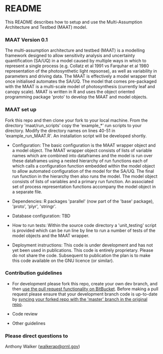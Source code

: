 # README #

This README describes how to setup and use the Multi-Assumption Architecture and Testbed (MAAT) model.



### MAAT Version 0.1 ###

The multi-assumption architecture and testbed (MAAT) is a modelling framework designed to allow sensitivity analysis and uncertainty quantification (SA/UQ) in a model caused by multiple ways in which to represent a single process (e.g. Collatz et al 1991 vs Farquhar et al 1980 representation of the photosynthetic light repsonse), as well as variability in parameters and driving data. The MAAT is effectively a model wrapper that once initialised automates the SA/UQ. The model that comes pre-packaged with the MAAT is a multi-scale model of photosynthesis (currently leaf and canopy scale). MAAT is written in R and uses the object oriented programming package 'proto' to develop the MAAT and model objects.     



### MAAT set up ###

Fork this repo and then clone your fork to your local machine. From the directory 'maat/run_scripts' copy the 'example_*' run scripts to your <project> directory. Modify the directory names on lines 40-51 in 'example_run_MAAT.R'. An installation script will be developed shortly.  

* Configuration: The basic configuration is the MAAT wrapper object and a model object. The MAAT wrapper object consists of lists of variable names which are combined into dataframes and the model is run over these dataframes using a nested hierarchy of run functions each of which calls a configuration function embedded within the model object to allow automated configuration of the model for the SA/UQ. The final run function in the hierarchy then also runs the model. The model object consists of lists of variables and a primary run function. An associated set of process representation functions accompany the model object in a separate file.     
 
* Dependencies: R packages 'parallel' (now part of the 'base' package), 'proto', 'plyr', 'stringr'. 

* Database configuration: TBD

* How to run tests: Within the source code directory a 'unit_testing' script is provided which can be run line by line to run a number of tests of the model objects and the MAAT wrapper. 

* Deployment instructions: This code is under development and has not yet been used in publications. This code is entirely proprietary. Please do not share the code. Subsequent to publication the plan is to make this code available on the GNU licence (or similar).



### Contribution guidelines ###

* For development please fork this repo, create your own dev branch, and then [use the pull request functionality on BitBucket](https://confluence.atlassian.com/bitbucket/fork-a-teammate-s-repository-774243391.html). Before making a pull request please ensure that your development branch code is up-to-date by [syncing your forked repo with the 'master' branch in the original repo](https://confluence.atlassian.com/bitbucket/create-a-pull-request-774243413.html).
 
* Code review

* Other guidelines



### Please direct questions to ###

Anthony Walker (walkerap@ornl.gov)